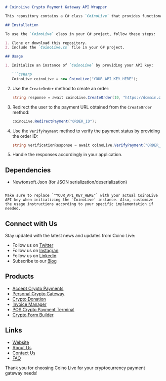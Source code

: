 ```markdown
# CoinoLive Crypto Payment Gateway API Wrapper

This repository contains a C# class `CoinoLive` that provides functionality to interact with the CoinoLive Crypto Payment Gateway API. This class allows you to create orders, redirect payments, and verify payments easily within your C# applications.

## Installation

To use the `CoinoLive` class in your C# project, follow these steps:

1. Clone or download this repository.
2. Include the `CoinoLive.cs` file in your C# project.

## Usage

1. Initialize an instance of `CoinoLive` by providing your API key:

   ```csharp
   CoinoLive coinoLive = new CoinoLive("YOUR_API_KEY_HERE");
   ```

2. Use the `CreateOrder` method to create an order:

   ```csharp
   string response = await coinoLive.CreateOrder(10, "https://domain.com/verify_payment", "Pay For shoes", "M-2");
   ```

3. Redirect the user to the payment URL obtained from the `CreateOrder` method:

   ```csharp
   coinoLive.RedirectPayment("ORDER_ID");
   ```

4. Use the `VerifyPayment` method to verify the payment status by providing the order ID:

   ```csharp
   string verificationResponse = await coinoLive.VerifyPayment("ORDER_ID");
   ```

5. Handle the responses accordingly in your application.

## Dependencies

- Newtonsoft.Json (for JSON serialization/deserialization)

```

Make sure to replace `"YOUR_API_KEY_HERE"` with your actual CoinoLive API key when initializing the `CoinoLive` instance. Also, customize the usage instructions according to your specific implementation if needed.

```

## Connect with Us

Stay updated with the latest news and updates from Coino Live:

- Follow us on [Twitter](https://twitter.com/coino_live)
- Follow us on [Instagran](https://www.instagram.com/coino.live)
- Follow us on [Linkedin](https://linkedin.com/company/coino-live)
- Subscribe to our [Blog](https://coino.live/blog)
  
## Products

- [Accept Crypto Payments](https://coino.live/crypto-gateway)
- [Personal Crypto Gateway](https://coino.live/personal-crypto-gateway)
- [Crypto Donation](https://coino.live/crypto-donation)
- [Invoice Manager](https://coino.live/invoice-manager)
- [POS Crypto Payment Terminal](https://coino.live/point-of-sale)
- [Crypto Form Builder](https://coino.live/form-builder)

## Links

- [Website](https://coino.live)
- [About Us](https://coino.live/about)
- [Contact Us](https://coino.live/contact)
- [FAQ](https://coino.live/faq)


Thank you for choosing Coino Live for your cryptocurrency payment gateway needs!

